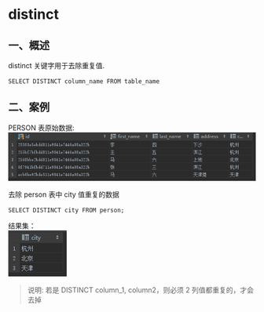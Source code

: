 # distinct
## 一、概述
distinct 关键字用于去除重复值.
```
SELECT DISTINCT column_name FROM table_name
```

## 二、案例
PERSON 表原始数据:   
![PERSON](../assert/tb_person.png)

去除 person 表中 city 值重复的数据
```
SELECT DISTINCT city FROM person;
```
结果集：  
![distinct](../assert/sample_distinct.png)
> 说明: 若是 DISTINCT column_1, column2，则必须 2 列值都重复的，才会去掉